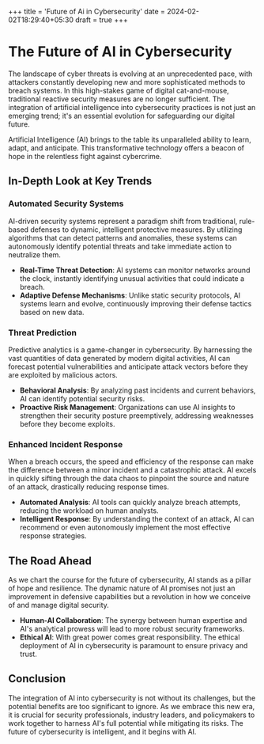 +++
title = 'Future of Ai in Cybersecurity'
date = 2024-02-02T18:29:40+05:30
draft = true
+++

# The Future of AI in Cybersecurity

The landscape of cyber threats is evolving at an unprecedented pace, with attackers constantly developing new and more sophisticated methods to breach systems. In this high-stakes game of digital cat-and-mouse, traditional reactive security measures are no longer sufficient. The integration of artificial intelligence into cybersecurity practices is not just an emerging trend; it's an essential evolution for safeguarding our digital future.

Artificial Intelligence (AI) brings to the table its unparalleled ability to learn, adapt, and anticipate. This transformative technology offers a beacon of hope in the relentless fight against cybercrime.

## In-Depth Look at Key Trends

### Automated Security Systems

AI-driven security systems represent a paradigm shift from traditional, rule-based defenses to dynamic, intelligent protective measures. By utilizing algorithms that can detect patterns and anomalies, these systems can autonomously identify potential threats and take immediate action to neutralize them.

- **Real-Time Threat Detection**: AI systems can monitor networks around the clock, instantly identifying unusual activities that could indicate a breach.
- **Adaptive Defense Mechanisms**: Unlike static security protocols, AI systems learn and evolve, continuously improving their defense tactics based on new data.

### Threat Prediction

Predictive analytics is a game-changer in cybersecurity. By harnessing the vast quantities of data generated by modern digital activities, AI can forecast potential vulnerabilities and anticipate attack vectors before they are exploited by malicious actors.

- **Behavioral Analysis**: By analyzing past incidents and current behaviors, AI can identify potential security risks.
- **Proactive Risk Management**: Organizations can use AI insights to strengthen their security posture preemptively, addressing weaknesses before they become exploits.

### Enhanced Incident Response

When a breach occurs, the speed and efficiency of the response can make the difference between a minor incident and a catastrophic attack. AI excels in quickly sifting through the data chaos to pinpoint the source and nature of an attack, drastically reducing response times.

- **Automated Analysis**: AI tools can quickly analyze breach attempts, reducing the workload on human analysts.
- **Intelligent Response**: By understanding the context of an attack, AI can recommend or even autonomously implement the most effective response strategies.

## The Road Ahead

As we chart the course for the future of cybersecurity, AI stands as a pillar of hope and resilience. The dynamic nature of AI promises not just an improvement in defensive capabilities but a revolution in how we conceive of and manage digital security.

- **Human-AI Collaboration**: The synergy between human expertise and AI's analytical prowess will lead to more robust security frameworks.
- **Ethical AI**: With great power comes great responsibility. The ethical deployment of AI in cybersecurity is paramount to ensure privacy and trust.

## Conclusion

The integration of AI into cybersecurity is not without its challenges, but the potential benefits are too significant to ignore. As we embrace this new era, it is crucial for security professionals, industry leaders, and policymakers to work together to harness AI's full potential while mitigating its risks. The future of cybersecurity is intelligent, and it begins with AI.
